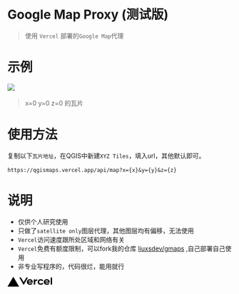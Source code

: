 # Google Map Proxy (测试版)

> 使用 `Vercel` 部署的`Google Map`代理

# 示例



![](/api/map?x=0&y=0&z=0)

> x=0 y=0 z=0 的瓦片

# 使用方法

复制以下`瓦片地址`，在QGIS中新建`XYZ Tiles`，填入url，其他默认即可。
```
https://qgismaps.vercel.app/api/map?x={x}&y={y}&z={z}
```

# 说明

 - 仅供个人研究使用
 - 只做了`satellite only`图层代理，其他图层均有偏移，无法使用
 - `Vercel`访问速度跟所处区域和网络有关
 - `Vercel`免费有额度限制，可以fork我的仓库 [liuxsdev/gmaps](https://github.com/liuxsdev/gmaps) ,自己部署自己使用
 - 非专业写程序的，代码很烂，能用就行

<a href="https://vercel.com/" target="_blank"><img src="./vercel-logotype-dark.svg" width="100px"></a>